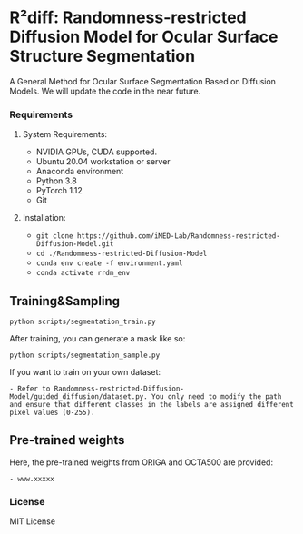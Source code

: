 # R²diff: Randomness-restricted Diffusion Model for Ocular Surface Structure Segmentation

A General Method for Ocular Surface Segmentation Based on Diffusion Models. We will update the code in the near future.

### Requirements

1. System Requirements:
	- NVIDIA GPUs, CUDA supported.
	- Ubuntu 20.04 workstation or server
	- Anaconda environment
	- Python 3.8
	- PyTorch 1.12 
	- Git

2. Installation:
   - `git clone https://github.com/iMED-Lab/Randomness-restricted-Diffusion-Model.git`
   - `cd ./Randomness-restricted-Diffusion-Model`
   - `conda env create -f environment.yaml`
   - `conda activate rrdm_env`

## Training&Sampling
```
python scripts/segmentation_train.py
```
After training, you can generate a mask like so:
```
python scripts/segmentation_sample.py
```

If you want to train on your own dataset:

	- Refer to Randomness-restricted-Diffusion-Model/guided_diffusion/dataset.py. You only need to modify the path and ensure that different classes in the labels are assigned different pixel values (0-255).

## Pre-trained weights 
Here, the pre-trained weights from ORIGA and OCTA500 are provided:

	- www.xxxxx
### License
MIT License
